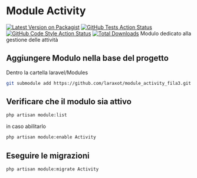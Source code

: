 # Module Activity
[![Latest Version on Packagist](https://img.shields.io/packagist/v/laraxot/module_activity_fila3.svg?style=flat-square)](https://packagist.org/packages/laraxot/module_activity_fila3)
[![GitHub Tests Action Status](https://img.shields.io/github/workflow/status/laraxot/module_activity_fila3/run-tests?label=tests)](https://github.com/laraxot/module_activity_fila3/actions?query=workflow%3Arun-tests+branch%3Amain)
[![GitHub Code Style Action Status](https://img.shields.io/github/workflow/status/laraxot/module_activity_fila3/Check%20&%20fix%20styling?label=code%20style)](https://github.com/laraxot/module_activity_fila3/actions?query=workflow%3A"Check+%26+fix+styling"+branch%3Amain)
[![Total Downloads](https://img.shields.io/packagist/dt/laraxot/module_activity_fila3.svg?style=flat-square)](https://packagist.org/packages/laraxot/module_activity_fila3)
Modulo dedicato alla gestione delle attività

## Aggiungere Modulo nella base del progetto
Dentro la cartella laravel/Modules

```bash
git submodule add https://github.com/laraxot/module_activity_fila3.git Activity
```

## Verificare che il modulo sia attivo
```bash
php artisan module:list
```
in caso abilitarlo
```bash
php artisan module:enable Activity
```

## Eseguire le migrazioni
```bash
php artisan module:migrate Activity
```
